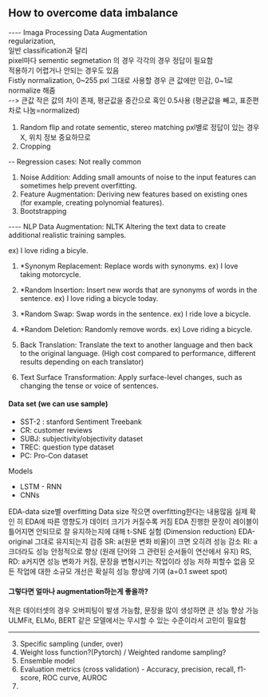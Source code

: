 
## How to overcome data imbalance

---- Imaga Processing Data Augmentation</br>
regularization,</br>
일반 classification과 달리</br>
pixel마다 sementic segmetation 의 경우 각각의 경우 정답이 필요함</br>
적용하기 어렵거나 안되는 경우도 있음</br>
Fistly normalization, 0~255 pxl 그대로 사용할 경우 큰 값에만 민감, 0~1로 normalize 해줌</br>
   --> 큰값 작은 값의 차이 존재, 평균값을 중간으로 혹인 0.5사용 (평균값을 빼고, 표준편차로 나눔=normalized)

1) Random flip and rotate
sementic, stereo matching pxl별로 정답이 있는 경우 X, 위치 정보 중요하므로
2) Cropping


-- Regression cases: Not really common
1) Noise Addition: Adding small amounts of noise to the input features can sometimes help prevent overfitting.
2) Feature Augmentation: Deriving new features based on existing ones (for example, creating polynomial features).
3) Bootstrapping

---- NLP Data Augmentation: NLTK
Altering the text data to create additional realistic training samples.

ex) I love riding a bicyle.
1) *Synonym Replacement: Replace words with synonyms. ex) I love taking motorcycle.
2) *Random Insertion: Insert new words that are synonyms of words in the sentence.
   ex) I love riding a bicycle today.
3) *Random Swap: Swap words in the sentence. ex) I ride love a bicycle.
5) *Random Deletion: Randomly remove words. ex) Love riding a bicycle.

7) Back Translation: Translate the text to another language and then back to the original language. (High cost compared to performance, different results depending on each translator)</br>
8) Text Surface Transformation: Apply surface-level changes, such as changing the tense or voice of sentences.

#### Data set (we can use sample)
- SST-2 : stanford Sentiment Treebank
- CR: customer reviews
- SUBJ: subjectivity/objectivity dataset
- TREC: question type dataset
- PC: Pro-Con dataset

Models
- LSTM - RNN
- CNNs

EDA-data size별 overfitting
Data size 작으면 overfitting한다는 내용많음
실제 확인 히 EDA에 따른 영향도가 데이터 크기가 커질수록 커짐
EDA 진행한 문장이 레이블이 틀어지면 안되므로 잘 유지하는지에 대해 t-SNE 실험 (Dimension reduction)
EDA-original 그대로 유지되는지 검증
SR: a(원문 변화 비율)이 크면 오히려 성능 감소
RI: a 크더라도 성능 안정적으로 향상 (원래 단어와 그 관련된 순서들이 연산에서 유지)
RS, RD: a커지면 성능 변화가 커짐, 문장을 변형시키는 작업이라 성능 저하 피할수 없음
모든 작업에 대한 소규모 개선은 확실히 성능 향상에 기여 (a=0.1 sweet spot)
#### 그렇다면 얼마나 augmentation하는게 좋을까? 
적은 데이터셋의 경우 오버피팅이 발생 가능함, 문장을 많이 생성하면 큰 성능 향상 가능
ULMFit, ELMo, BERT 같은 모델에서는 무시할 수 있는 수준이라서 고민이 필요함



-----
3. Specific sampling (under, over)
4. Weight loss function?(Pytorch) / Weighted randome sampling?
5. Ensemble model
6. Evaluation metrics (cross validation) - Accuracy, precision, recall, f1-score, ROC curve, AUROC
7. 
